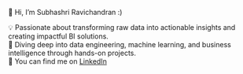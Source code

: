 👋 Hi, I’m Subhashri Ravichandran :)

💡 Passionate about transforming raw data into actionable insights and creating impactful BI solutions.  
🚀 Diving deep into data engineering, machine learning, and business intelligence through hands-on projects.  
🔗 You can find me on [LinkedIn](https://www.linkedin.com/in/subhashri-ravichandran/) 



